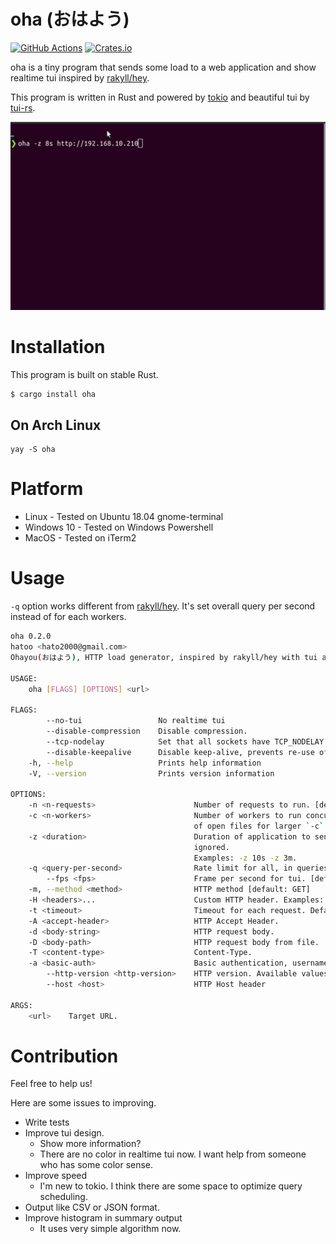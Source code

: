 
# oha (おはよう)

[![GitHub Actions](https://github.com/hatoo/oha/workflows/CI/badge.svg)](https://github.com/hatoo/oha/actions?query=workflow%3ACI)
[![Crates.io](https://img.shields.io/crates/v/oha.svg)](https://crates.io/crates/oha)

oha is a tiny program that sends some load to a web application and show realtime tui inspired by [rakyll/hey](https://github.com/rakyll/hey).

This program is written in Rust and powered by [tokio](https://github.com/tokio-rs/tokio) and beautiful tui by [tui-rs](https://github.com/fdehau/tui-rs).

![demo](demo.gif)

# Installation

This program is built on stable Rust.

```bash
$ cargo install oha
```

## On Arch Linux

    yay -S oha

# Platform

- Linux - Tested on Ubuntu 18.04 gnome-terminal
- Windows 10 - Tested on Windows Powershell
- MacOS - Tested on iTerm2

# Usage

`-q` option works different from [rakyll/hey](https://github.com/rakyll/hey). It's set overall query per second instead of for each workers.

```bash
oha 0.2.0
hatoo <hato2000@gmail.com>
Ohayou(おはよう), HTTP load generator, inspired by rakyll/hey with tui animation.

USAGE:
    oha [FLAGS] [OPTIONS] <url>

FLAGS:
        --no-tui                 No realtime tui
        --disable-compression    Disable compression.
        --tcp-nodelay            Set that all sockets have TCP_NODELAY
        --disable-keepalive      Disable keep-alive, prevents re-use of TCP connections between different HTTP requests.
    -h, --help                   Prints help information
    -V, --version                Prints version information

OPTIONS:
    -n <n-requests>                      Number of requests to run. [default: 200]
    -c <n-workers>                       Number of workers to run concurrently. You may should increase limit to number
                                         of open files for larger `-c`. [default: 50]
    -z <duration>                        Duration of application to send requests. If duration is specified, n is
                                         ignored.
                                         Examples: -z 10s -z 3m.
    -q <query-per-second>                Rate limit for all, in queries per second (QPS)
        --fps <fps>                      Frame per second for tui. [default: 16]
    -m, --method <method>                HTTP method [default: GET]
    -H <headers>...                      Custom HTTP header. Examples: -H "foo: bar"
    -t <timeout>                         Timeout for each request. Default to infinite.
    -A <accept-header>                   HTTP Accept Header.
    -d <body-string>                     HTTP request body.
    -D <body-path>                       HTTP request body from file.
    -T <content-type>                    Content-Type.
    -a <basic-auth>                      Basic authentication, username:password
        --http-version <http-version>    HTTP version. Available values 0.9, 1.0, 1.1, 2.
        --host <host>                    HTTP Host header

ARGS:
    <url>    Target URL.
```

# Contribution

Feel free to help us!

Here are some issues to improving.

- Write tests
- Improve tui design.
  - Show more information?
  - There are no color in realtime tui now. I want help from someone who has some color sense.
- Improve speed
  - I'm new to tokio. I think there are some space to optimize query scheduling.
- Output like CSV or JSON format.
- Improve histogram in summary output
  - It uses very simple algorithm now.
